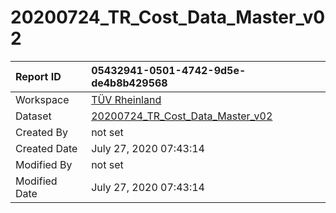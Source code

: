 



# 20200724_TR_Cost_Data_Master_v02

|Report ID|05432941-0501-4742-9d5e-de4b8b429568|
| :--- | :--- |
|Workspace|[TÜV Rheinland](../Workspaces/TÜV-Rheinland.md)|
|Dataset|[20200724_TR_Cost_Data_Master_v02](../Datasets/20200724_TR_Cost_Data_Master_v02.md)|
|Created By|not set|
|Created Date|July 27, 2020 07:43:14|
|Modified By|not set|
|Modified Date|July 27, 2020 07:43:14|
